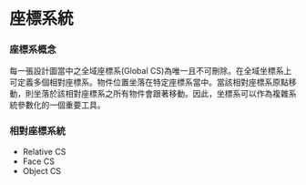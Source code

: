 # 座標系統

### 座標系概念

每一張設計圖當中之全域座標系(Global CS)為唯一且不可刪除。在全域坐標系上可定義多個相對座標系。物件位置坐落在特定座標系當中。當該相對座標系原點移動，則坐落於該相對座標系之所有物件會跟著移動。因此，坐標系可以作為複雜系統參數化的一個重要工具。

### 相對座標系統

* Relative CS
* Face CS
* Object CS
